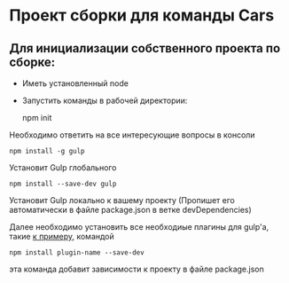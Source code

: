 # Проект сборки для команды Cars

## Для инициализации собственного проекта по сборке:

* Иметь установленный node
* Запустить команды в рабочей директории:

	npm init
	
Необходимо ответить на все интересующие вопросы в консоли

	npm install -g gulp
	
Установит Gulp глобального

	npm install --save-dev gulp
	
Установит Gulp локально к вашему проекту (Пропишет его автоматически в файле package.json в ветке devDependencies)

Далее необходимо установить все необходиые плагины для gulp'а, такие [к примеру](https://habrahabr.ru/post/252745/), командой 

	npm install plugin-name --save-dev
	
эта команда добавит зависимости к проекту в файле package.json

